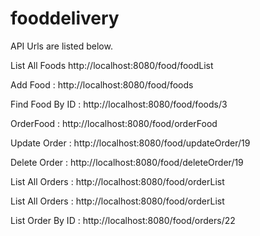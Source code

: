 # fooddelivery

API Urls are listed below.

List All Foods
http://localhost:8080/food/foodList

Add Food : 
http://localhost:8080/food/foods

Find Food By ID : 
http://localhost:8080/food/foods/3

OrderFood :
http://localhost:8080/food/orderFood

Update Order : 
http://localhost:8080/food/updateOrder/19

Delete Order : 
http://localhost:8080/food/deleteOrder/19

List All Orders : 
http://localhost:8080/food/orderList

List All Orders : 
http://localhost:8080/food/orderList

List Order By ID : 
http://localhost:8080/food/orders/22


